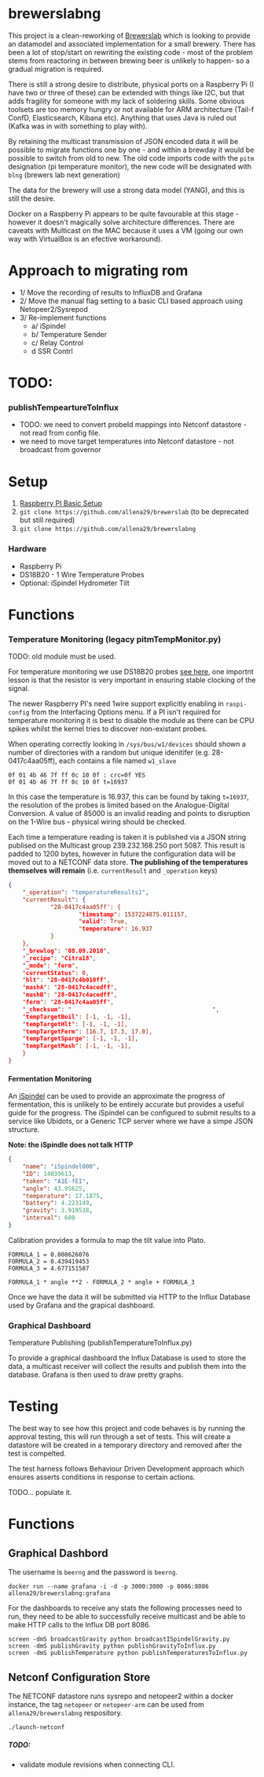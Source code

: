 # brewerslabng

This project is a clean-reworking of [Brewerslab](https://github.com/allena29/brewerslab) which is looking to provide an datamodel and associated implementation for a small brewery. There has been a lot of stop/start on rewriting the existing code - most of the problem stems from reactoring in between brewing beer is unlikely to happen- so a gradual migration is required.

There is still a strong desire to distribute, physical ports on a Raspberry Pi (I have two or three of these) can be extended with things like I2C, but that adds fragility for someone with my lack of soldering skills. Some obvious toolsets are too memory hungry or not available for ARM architecture (Tail-f ConfD, Elasticsearch, Kibana etc). Anything that uses Java is ruled out (Kafka was in with something to play with).

By retaining the multicast transmission of JSON encoded data it will be possible to migrate functions one by one - and within a brewday it would be possible to switch from old to new. The old code imports code with the `pitm` designation (pi temperature monitor), the new code will be designated with `blng` (brewers lab next generation)

The data for the brewery will use a strong data model (YANG), and this is still the desire.

Docker on a Raspberry Pi appears to be quite favourable at this stage - however it doesn't magically solve architecture differences. There are caveats with Multicast on the MAC because it uses a VM (going our own way with VirtualBox is an efective workaround).


# Approach to migrating rom 

- 1/ Move the recording of results to InfluxDB and Grafana
- 2/ Move the manual flag setting to a basic CLI based approach using Netopeer2/Sysrepod
- 3/ Re-implement functions
  - a/ iSpindel   
  - b/ Temperature Sender
  - c/ Relay Control
  - d SSR Contrl



# TODO:

### publishTempeartureToInflux


- TODO: we need to convert probeId mappings into Netconf datastore - not read from config file.
- we need to move target temperatures into Netconf datastore - not broadcast from governor




# Setup

1. [Raspberry PI Basic Setup](Documentation/RaspberryPi.md)
2. `git clone https://github.com/allena29/brewerslab` (to be deprecated but still required)
3. `git clone https://github.com/allena29/brewerslabng`


### Hardware 

- Raspberry Pi 
- DS18B20 - 1 Wire Temperature Probes
- Optional: iSpindel Hydrometer Tilt 




# Functions

### Temperature Monitoring (legacy pitmTempMonitor.py)

TODO: old module must be used.

For temperature monitoring we use DS18B20 probes [see here](https://www.cl.cam.ac.uk/projects/raspberrypi/tutorials/temperature/), one importnt lesson is that the resistor is very important in ensuring stable clocking of the signal.

The newer Raspberry PI's need 1wire support explicitly enabling in `raspi-config` from the Interfacing Options menu. If a PI isn't required for temperature monitoring it is best to disable the module as there can be CPU spikes whilst the kernel tries to discover non-existant probes.

When operating correctly looking in `/sys/bus/w1/devices` should shown a number of directories with a random but unique idenitifer (e.g. 28-0417c4aa05ff), each contains a file named `w1_slave`

```
0f 01 4b 46 7f ff 0c 10 0f : crc=0f YES
0f 01 4b 46 7f ff 0c 10 0f t=16937
```

In this case the temperature is 16.937, this can be found by taking `t=16937`, the resolution of the probes is limited based on the Analogue-Digital Conversion. A value of 85000 is an invalid reading and points to disruption on the 1-Wire bus - physical wiring should be checked.

Each time a temperature reading is taken it is published via a JSON string publised on the Multicast group 239.232.168.250 port 5087. This result is padded to 1200 bytes, however in future the configuration data will be moved out to a NETCONF data store. **The publishing of the temperatures themselves will remain** (i.e. `currentResult` and `_operation` keys)

```json
{	
	"_operation": "temperatureResults1",
	"currentResult": {
			"28-0417c4aa05ff': {
					"timestamp": 1537224875.011157,
					"valid": True, 
					"temperature": 16.937
			}
	},
	"_brewlog": "08.09.2018",
	"_recipe": "Citra18",
	"_mode": "ferm",
	"currentStatus": 0,	
	"hlt": "28-0417c4b010ff",
	"mashA": "28-0417c4acedff",
	"mashB": "28-0417c4acedff",
	"ferm": "28-0417c4aa05ff", 
	"_checksum": "                                        ", 
	"tempTargetBoil": [-1, -1, -1],
	"tempTargetHlt": [-1, -1, -1],
	"tempTargetFerm": [16.7, 17.3, 17.0],
	"tempTargetSparge": [-1, -1, -1], 
	"tempTargetMash": [-1, -1, -1], 
	}
}
```



#### Fermentation Monitoring 

An [iSpindel](https://github.com/universam1/iSpindel/blob/master/docs/README_en.md) can be used to provide an approximate the progress of fermentation, this is unlikely to be entirely accurate but provides a useful guide for the progress. The iSpindel can be configured to submit results to a service like Ubidots, or a Generic TCP server where we have a simpe JSON structure. 

**Note: the iSpindle does not talk HTTP**


```json
{
	"name": "iSpindel000",
	"ID": 14039613,
	"token": "A1E-fEI",
	"angle": 43.95625,
	"temperature": 17.1875,
	"battery": 4.223149,
	"gravity": 3.919538,
	"interval": 600
}
```

Calibration provides a formula to map the tilt value into Plato.

```
FORMULA_1 = 0.008626076
FORMULA_2 = 0.439419453
FORMULA_3 = 4.677151587

FORMULA_1 * angle **2 - FORMULA_2 * angle + FORMULA_3
```

Once we have the data it will be submitted via HTTP to the Influx Database used by Grafana and the grapical dashboard.



### Graphical Dashboard

Temperature Publishing (publishTemperatureToInflux.py)

To provide a graphical dashboard the Influx Database is used to store the data, a multicast receiver will collect the results and publish them into the database. Grafana is then used to draw pretty graphs.







# Testing

The best way to see how this project and code behaves is by running the approval testing, this will run through a set of tests. This will create a datastore will be created in a temporary directory and removed after the test is compelted. 

The test harness follows Behaviour Driven Development approach which ensures asserts conditions in response to certain actions.

TODO... populate it.





# Functions


## Graphical Dashbord

The username is `beerng` and the password is `beerng`. 

```
docker run --name grafana -i -d -p 3000:3000 -p 8086:8086 allena29/brewerslabng:grafana
```

For the dashboards to receive any stats the following processes need to run, they need to be able to successfully receive multicast and be able to make HTTP calls to the Influx DB port 8086.

```
screen -dmS broadcastGravity python broadcastISpindelGravity.py
screen -dmS publishGravity python publishGravityToInflux.py
screen -dmS publishTemperature python publishTemperaturesToInflux.py
```


## Netconf Configuration Store

The NETCONF datastore runs sysrepo and netopeer2 within a docker instance, the tag `netopeer` or `netopeer-arm` can be used from `allena29/brewerslabng` respository. 	
```
./launch-netconf
```


##### TODO:

- validate module revisions when connecting CLI.
